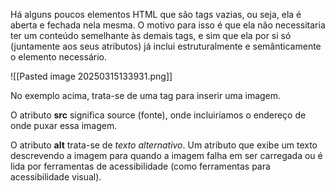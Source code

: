 Há alguns poucos elementos HTML que são tags vazias, ou seja, ela é aberta e fechada nela mesma. 
O motivo para isso é que ela não necessitaria ter um conteúdo semelhante às demais tags, e sim que ela por si só (juntamente aos seus atributos) já inclui estruturalmente e semânticamente o elemento necessário.

![[Pasted image 20250315133931.png]]

No exemplo acima, trata-se de uma tag para inserir uma imagem.

O atributo **src** significa source (fonte), onde incluiríamos o endereço de onde puxar essa imagem.

O atributo **alt** trata-se de *texto alternativo*. Um atributo que exibe um texto descrevendo a imagem para quando a imagem falha em ser carregada ou é lida por ferramentas de acessibilidade (como ferramentas para acessibilidade visual).